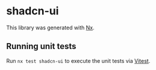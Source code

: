 # shadcn-ui

This library was generated with [Nx](https://nx.dev).

## Running unit tests

Run `nx test shadcn-ui` to execute the unit tests via [Vitest](https://vitest.dev/).
